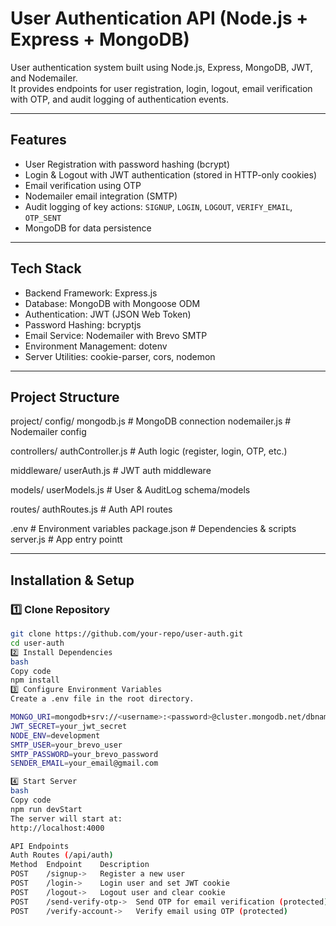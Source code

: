 # User Authentication API (Node.js + Express + MongoDB)

User authentication system built using Node.js, Express, MongoDB, JWT, and Nodemailer.  
It provides endpoints for user registration, login, logout, email verification with OTP, and audit logging of authentication events.

---

## Features
- User Registration with password hashing (bcrypt)
- Login & Logout with JWT authentication (stored in HTTP-only cookies)
- Email verification using OTP
- Nodemailer email integration (SMTP)
- Audit logging of key actions: `SIGNUP`, `LOGIN`, `LOGOUT`, `VERIFY_EMAIL`, `OTP_SENT`
- MongoDB for data persistence

---

## Tech Stack
- Backend Framework: Express.js
- Database: MongoDB with Mongoose ODM
- Authentication: JWT (JSON Web Token)
- Password Hashing: bcryptjs
- Email Service: Nodemailer with Brevo SMTP
- Environment Management: dotenv
- Server Utilities: cookie-parser, cors, nodemon

---

## Project Structure
project/
config/
mongodb.js # MongoDB connection
nodemailer.js # Nodemailer config

controllers/
authController.js # Auth logic (register, login, OTP, etc.)

middleware/
userAuth.js # JWT auth middleware

models/
userModels.js # User & AuditLog schema/models

routes/
authRoutes.js # Auth API routes

.env # Environment variables
package.json # Dependencies & scripts
server.js # App entry pointt



---

## Installation & Setup

### 1️⃣ Clone Repository
```bash
git clone https://github.com/your-repo/user-auth.git
cd user-auth
2️⃣ Install Dependencies
bash
Copy code
npm install
3️⃣ Configure Environment Variables
Create a .env file in the root directory.

MONGO_URI=mongodb+srv://<username>:<password>@cluster.mongodb.net/dbname
JWT_SECRET=your_jwt_secret
NODE_ENV=development
SMTP_USER=your_brevo_user
SMTP_PASSWORD=your_brevo_password
SENDER_EMAIL=your_email@gmail.com

4️⃣ Start Server
bash
Copy code
npm run devStart
The server will start at:
http://localhost:4000

API Endpoints
Auth Routes (/api/auth)
Method	Endpoint	Description
POST	/signup->	Register a new user
POST	/login->	Login user and set JWT cookie
POST	/logout->	Logout user and clear cookie
POST	/send-verify-otp->	Send OTP for email verification (protected)
POST	/verify-account->	Verify email using OTP (protected)

